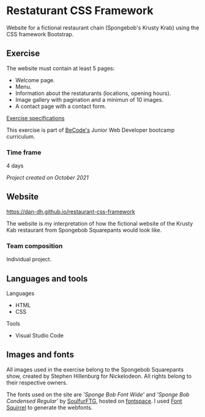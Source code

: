 # Restaturant CSS Framework

Website for a fictional restaurant chain (Spongebob's Krusty Krab) using the CSS framework Bootstrap.

## Exercise

The website must contain at least 5 pages:

- Welcome page.
- Menu.
- Information about the restaturants (locations, opening hours).
- Image gallery with pagination and a minimun of 10 images.
- A contact page with a contact form.

[Exercise specifications](https://github.com/becodeorg/BXL-Swartz-5.34/blob/main/1.The-Field/10.Bootstrap/restaurant.adoc)

This exercise is part of [BeCode's](https://becode.org/l) Junior Web Developer bootcamp curriculum.

### Time frame

4 days 

*Project created on October 2021*

## Website

https://dan-dh.github.io/restaurant-css-framework

The website is my interpretation of how the fictional website of the Krusty Kab restaurant from Spongebob Squarepants would look like.

### Team composition

Individual project.

## Languages and tools

Languages
- HTML
- CSS

Tools
- Visual Studio Code

## Images and fonts

All images used in the exercise belong to the Spongebob Squarepants show, created by Stephen Hillenburg for Nickelodeon. All rights belong to their respective owners.

The fonts used on the site are *'Sponge Bob Font Wide'* and *'Sponge Bob Condensed Regular'* by [SoulfurFTG](https://www.fontspace.com/sponge-bob-font-wide-f47511), hosted on [fontspace](https://www.fontspace.com). I used [Font Squirrel](https://www.fontsquirrel.com/) to generate the webfonts.
